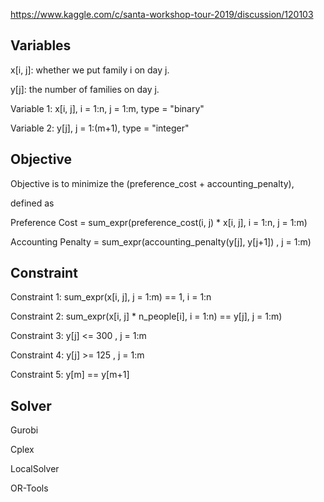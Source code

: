 https://www.kaggle.com/c/santa-workshop-tour-2019/discussion/120103

## Variables

x[i, j]: whether we put family i on day j.

y[j]: the number of families on day j.

Variable 1: x[i, j], i = 1:n, j = 1:m, type = "binary"

Variable 2: y[j], j = 1:(m+1), type = "integer"

## Objective
Objective is to minimize the (preference\_cost + accounting\_penalty), 

defined as

Preference Cost = sum\_expr(preference\_cost(i, j) * x[i, j], i = 1:n, j = 1:m)

Accounting Penalty = sum\_expr(accounting\_penalty(y[j], y[j+1]) , j = 1:m)

## Constraint
Constraint 1: sum\_expr(x[i, j], j = 1:m) == 1, i = 1:n

Constraint 2: sum\_expr(x[i, j] * n_people[i], i = 1:n) == y[j], j = 1:m)

Constraint 3: y[j] <= 300 , j = 1:m

Constraint 4: y[j] >= 125 , j = 1:m

Constraint 5: y[m] == y[m+1]

## Solver

Gurobi

Cplex 

LocalSolver 

OR-Tools